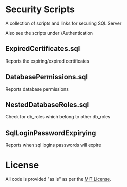 # Security Scripts

A collection of scripts and links for securing SQL Server

Also see the scripts under \Authentication

## ExpiredCertificates.sql
Reports the expiring/expired certificates

## DatabasePermissions.sql
Reports database permissions

## NestedDatabaseRoles.sql
Check for db_roles which belong to other db_roles

## SqlLoginPasswordExpirying
Reports when sql logins passwords will expire

# License
All code is provided "as is" as per the [MIT License](https://github.com/Microsoft/DataInsightsAsia/blob/master/LICENSE).



